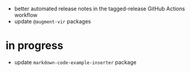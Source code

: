 -   better automated release notes in the tagged-release GitHub Actions workflow
-   update `@augment-vir` packages

# in progress

-   update `markdown-code-example-inserter` package
